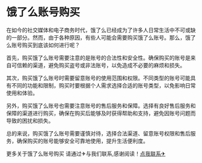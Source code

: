 # 饿了么账号购买

在如今的社交媒体和电子商务时代，饿了么已经成为了许多人日常生活中不可或缺的一部分。然而，由于各种原因，有些人可能会需要购买饿了么账号。那么，饿了么账号购买到底该如何进行呢？

首先，购买饿了么账号需要注意的是账号的合法性和安全性。确保购买的账号是来自可信赖的渠道，避免购买盗号或非法账号，以免造成不必要的麻烦和损失。

其次，购买饿了么账号时需要留意账号的使用范围和权限。不同类型的账号可能具有不同的功能和限制，购买时要根据个人需求选择合适的账号类型，以免影响日常使用和体验。

另外，购买饿了么账号也需要注意账号的售后服务和保障。选择有良好售后服务和保障的渠道进行购买，确保在购买后能够及时获得帮助和支持，避免因账号问题而导致的困扰和损失。

总的来说，购买饿了么账号需要谨慎对待，选择合法渠道、留意账号权限和售后服务，确保购买的账号能够安全可靠地使用，提升生活便利度。

更多关于饿了么账号购买 请通过✈与我们联系,感谢阅读！[点我联系✈](https://hk.G208.com)